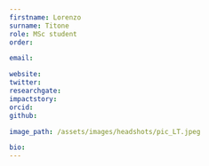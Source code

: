 ```yaml
---
firstname: Lorenzo
surname: Titone
role: MSc student
order:

email:

website:
twitter:
researchgate:
impactstory:
orcid:
github:

image_path: /assets/images/headshots/pic_LT.jpeg

bio:
---
```

